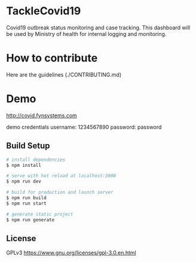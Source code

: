# TackleCovid19

Covid19 outbreak status monitoring and case tracking.
This dashboard will be used by Ministry of health for internal logging and monitoring.

# How to contribute

Here are the guidelines (./CONTRIBUTING.md)

# Demo

http://covid.fynsystems.com

demo credentials
username: 1234567890
password: password

## Build Setup

```bash
# install dependencies
$ npm install

# serve with hot reload at localhost:3000
$ npm run dev

# build for production and launch server
$ npm run build
$ npm run start

# generate static project
$ npm run generate
```

## License

GPLv3
https://www.gnu.org/licenses/gpl-3.0.en.html
